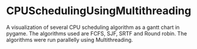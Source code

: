 # CPUSchedulingUsingMultithreading

A visualization of several CPU scheduling algorithm as a gantt chart in pygame. The algorithms used are FCFS, SJF, SRTF and Round robin.
The algorithms were run parallelly using Multithreading.
